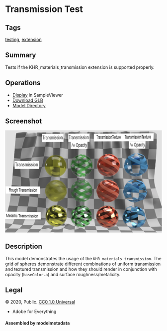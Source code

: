 # Transmission Test

## Tags

[testing](../../Models-testing.md), [extension](../../Models-extension.md)

## Summary

Tests if the KHR_materials_transmission extension is supported properly.

## Operations

* [Display](https://github.khronos.org/glTF-Sample-Viewer-Release/?model=https://raw.GithubUserContent.com/KhronosGroup/glTF-Sample-Assets/main/./Models/TransmissionTest/glTF-Binary/TransmissionTest.glb) in SampleViewer
* [Download GLB](https://raw.GithubUserContent.com/KhronosGroup/glTF-Sample-Assets/main/./Models/TransmissionTest/glTF-Binary/TransmissionTest.glb)
* [Model Directory](./)

## Screenshot

![screenshot](screenshot/screenshot_large.png)

## Description

This model demonstrates the usage of the `KHR_materials_transmission`. The grid of spheres demonstrate different combinations of uniform transmission and textured transmission and how they should render in conjunction with opacity (`baseColor.a`) and surface roughness/metalicity.



## Legal

&copy; 2020, Public. [CC0 1.0 Universal](https://creativecommons.org/publicdomain/zero/1.0/legalcode)

 - Adobe for Everything

#### Assembled by modelmetadata